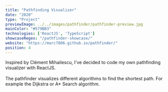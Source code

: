 ```yaml
---
title: "Pathfinding Visualizer"
date: "2020"
type: "Project"
previewImage: ../../images/pathfinder/pathfinder-preview.jpg
mainColor: "#579BB3"
technologies: ['ReactJS', 'TypeScript']
showcaseRegex: "/pathfinder-showcase/"
website: "https://marc7806.github.io/pathfinder/"
position: 4
---
```

Inspired by Clément Mihailescu, I've decided to code my own pathfinding visualizer with ReactJS.
<br/> <br>
The pathfinder visualizes different algorithms to find the shortest path. For example the Dijkstra or A* Search algorithm.